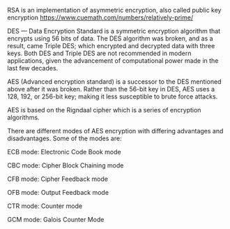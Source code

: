 RSA is an implementation of asymmetric encryption, also called public key encryption
 https://www.cuemath.com/numbers/relatively-prime/

DES — Data Encryption Standard is a symmetric encryption algorithm that encrypts using 56 bits of data. 
The DES algorithm was broken, and as a result, came Triple DES; which encrypted and decrypted data with three keys.
Both DES and Triple DES are not recommended in modern applications, given the advancement of computational power made in the last few decades. 

AES (Advanced encryption standard) is a successor to the DES mentioned above after it was broken.
Rather than the 56-bit key in DES, AES uses a 128, 192, or 256-bit key; making it less susceptible to brute force attacks.

AES is based on the Rigndaal cipher which is a series of encryption algorithms.

There are different modes of AES encryption with differing advantages and disadvantages. Some of the modes are:

ECB mode: Electronic Code Book mode

CBC mode: Cipher Block Chaining mode

CFB mode: Cipher Feedback mode

OFB mode: Output Feedback mode

CTR mode: Counter mode

GCM mode: Galois Counter Mode
